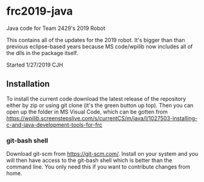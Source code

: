 # frc2019-java
Java code for Team 2429's 2019 Robot

This contains all of the updates for the 2019 robot.  It's bigger than than previous eclipse-based years because MS code/wpilib now includes all of the dlls in the package itself. 

Started 1/27/2019 CJH

## Installation

To install the current code download the latest release of the repository either by zip or using git clone (it's the green button up top).
Then you can open up the folder in MS Visual Code, which can be gotten from https://wpilib.screenstepslive.com/s/currentCS/m/java/l/1027503-installing-c-and-java-development-tools-for-frc

### git-bash shell

Download git-scm from https://git-scm.com/. Install on your system and you will then have access
to the git-bash shell which is better than the command line.  You only need this if you want to contribute changes from home.
